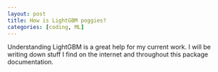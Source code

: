 ```yaml
---
layout: post
title: How is LightGBM poggies?
categories: [coding, ML]
---
```


Understanding LightGBM is a great help for my current work. I will be writing down stuff I find on the internet and throughout this package documentation.